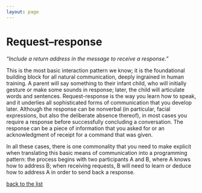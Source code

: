 ```yaml
---
layout: page
---
```

# Request–response

_“Include a return address in the message to receive a response.”_


This is the most basic interaction pattern we know; it is the foundational
building block for all natural communication, deeply ingrained in human
training. A parent will say something to their infant child, who will initially
gesture or make some sounds in response; later, the child will articulate words
and sentences. Request-response is the way you learn how to speak, and it
underlies all sophisticated forms of communication that you develop later.
Although the response can be nonverbal (in particular, facial expressions, but
also the deliberate absence thereof), in most cases you require a response
before successfully concluding a conversation. The response can be a piece of
information that you asked for or an acknowledgment of receipt for a command
that was given.

In all these cases, there is one commonality that you need to make explicit
when translating this basic means of communication into a programming pattern:
the process begins with two participants A and B, where A knows how to address
B; when receiving requests, B will need to learn or deduce how to address A in
order to send back a response.


[back to the list](../categories.html)
